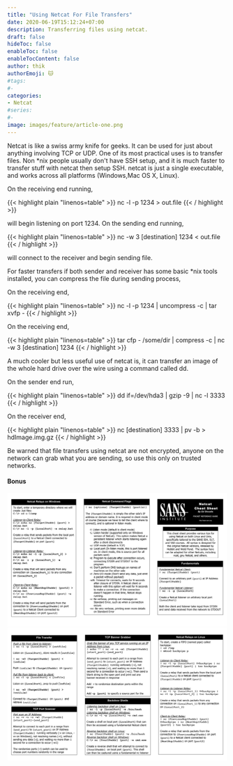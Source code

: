 ```yaml
---
title: "Using Netcat For File Transfers"
date: 2020-06-19T15:12:24+07:00
description: Transferring files using netcat.
draft: false
hideToc: false
enableToc: false
enableTocContent: false
author: thik
authorEmoji: 🐱
#tags:
#- 
categories:
- Netcat 
#series:
#- 
image: images/feature/article-one.png
---
```


Netcat is like a swiss army knife for geeks. It can be used for just about anything involving TCP or UDP. One of its most practical uses is to transfer files. Non *nix people usually don't have SSH setup, and it is much faster to transfer stuff with netcat then setup SSH. netcat is just a single executable, and works across all platforms (Windows,Mac OS X, Linux).

On the receiving end running,

{{< highlight plain "linenos=table" >}}
nc -l -p 1234 > out.file
{{< / highlight >}}

will begin listening on port 1234.
On the sending end running,

{{< highlight plain "linenos=table" >}}
nc -w 3 [destination] 1234 < out.file
{{< / highlight >}}

will connect to the receiver and begin sending file.

For faster transfers if both sender and receiver has some basic *nix tools installed, you can compress the file during sending process,

On the receiving end,

{{< highlight plain "linenos=table" >}}
nc -l -p 1234 | uncompress -c | tar xvfp -
{{< / highlight >}}

On the receiving end,

{{< highlight plain "linenos=table" >}}
tar cfp - /some/dir | compress -c | nc -w 3 [destination] 1234
{{< / highlight >}}

A much cooler but less useful use of netcat is, it can transfer an image of the whole hard drive over the wire using a command called dd.

On the sender end run,

{{< highlight plain "linenos=table" >}}
dd if=/dev/hda3 | gzip -9 | nc -l 3333
{{< / highlight >}}

On the receiver end,

{{< highlight plain "linenos=table" >}}
nc [destination] 3333 | pv -b > hdImage.img.gz
{{< / highlight >}}

Be warned that file transfers using netcat are not encrypted, anyone on the network can grab what you are sending, so use this only on trusted networks.

#### Bonus

![Netcat Tutorial](/images/article/nc/netcat-cheat-sheet-i.jpg)
![Netcat Tutorial](/images/article/nc/netcat-cheat-sheet-ii.jpg)